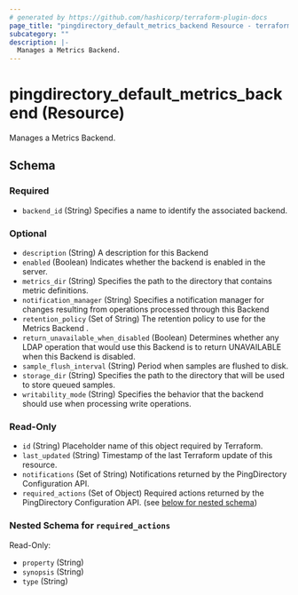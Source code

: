 ```yaml
---
# generated by https://github.com/hashicorp/terraform-plugin-docs
page_title: "pingdirectory_default_metrics_backend Resource - terraform-provider-pingdirectory"
subcategory: ""
description: |-
  Manages a Metrics Backend.
---
```


# pingdirectory_default_metrics_backend (Resource)

Manages a Metrics Backend.



<!-- schema generated by tfplugindocs -->
## Schema

### Required

- `backend_id` (String) Specifies a name to identify the associated backend.

### Optional

- `description` (String) A description for this Backend
- `enabled` (Boolean) Indicates whether the backend is enabled in the server.
- `metrics_dir` (String) Specifies the path to the directory that contains metric definitions.
- `notification_manager` (String) Specifies a notification manager for changes resulting from operations processed through this Backend
- `retention_policy` (Set of String) The retention policy to use for the Metrics Backend .
- `return_unavailable_when_disabled` (Boolean) Determines whether any LDAP operation that would use this Backend is to return UNAVAILABLE when this Backend is disabled.
- `sample_flush_interval` (String) Period when samples are flushed to disk.
- `storage_dir` (String) Specifies the path to the directory that will be used to store queued samples.
- `writability_mode` (String) Specifies the behavior that the backend should use when processing write operations.

### Read-Only

- `id` (String) Placeholder name of this object required by Terraform.
- `last_updated` (String) Timestamp of the last Terraform update of this resource.
- `notifications` (Set of String) Notifications returned by the PingDirectory Configuration API.
- `required_actions` (Set of Object) Required actions returned by the PingDirectory Configuration API. (see [below for nested schema](#nestedatt--required_actions))

<a id="nestedatt--required_actions"></a>
### Nested Schema for `required_actions`

Read-Only:

- `property` (String)
- `synopsis` (String)
- `type` (String)


